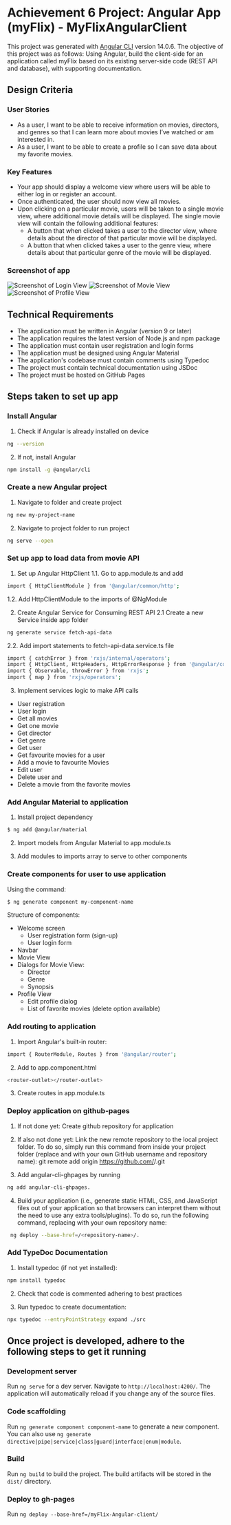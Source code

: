 # Achievement 6 Project: Angular App (myFlix) - MyFlixAngularClient

This project was generated with [Angular CLI](https://github.com/angular/angular-cli) version 14.0.6. The objective of this project was as follows: Using Angular, build the client-side for an application called myFlix based on its existing server-side code (REST API and database), with supporting documentation.

## Design Criteria

### User Stories

-   As a user, I want to be able to receive information on movies, directors, and genres so that I can learn more about movies I’ve watched or am interested in.
-   As a user, I want to be able to create a profile so I can save data about my favorite movies.

### Key Features

-   Your app should display a welcome view where users will be able to either log in or register an account.
-   Once authenticated, the user should now view all movies.
-   Upon clicking on a particular movie, users will be taken to a single movie view, where additional movie details will be displayed. The single movie view will contain the following additional features:
    -   A button that when clicked takes a user to the director view, where details about the director of that particular movie will be displayed.
    -   A button that when clicked takes a user to the genre view, where details about that particular genre of the movie will be displayed.

### Screenshot of app

![Screenshot of Login View](./assets/Screenshot_LoginView.png?raw=true "Login")
![Screenshot of Movie View](./assets/Screenshot_Movie%20View.png?raw=true "Moview View")
![Screenshot of Profile View](./assets/Screenshot_ProfileView.png.png?raw=true "Profile View")

## Technical Requirements

-   The application must be written in Angular (version 9 or later)
-   The application requires the latest version of Node.js and npm package
-   The application must contain user registration and login forms
-   The application must be designed using Angular Material
-   The application's codebase must contain comments using Typedoc
-   The project must contain technical documentation using JSDoc
-   The project must be hosted on GitHub Pages

## Steps taken to set up app

### Install Angular

1. Check if Angular is already installed on device

```bash
ng --version
```

2. If not, install Angular

```bash
npm install -g @angular/cli
```

### Create a new Angular project

1. Navigate to folder and create project

```bash
ng new my-project-name
```

2. Navigate to project folder to run project

```bash
ng serve --open
```

### Set up app to load data from movie API

1. Set up Angular HttpClient
   1.1. Go to app.module.ts and add

```bash
import { HttpClientModule } from '@angular/common/http';
```

1.2. Add HttpClientModule to the imports of @NgModule

2. Create Angular Service for Consuming REST API
   2.1 Create a new Service inside app folder

```bash
ng generate service fetch-api-data
```

2.2. Add import statements to fetch-api-data.service.ts file

```bash
import { catchError } from 'rxjs/internal/operators';
import { HttpClient, HttpHeaders, HttpErrorResponse } from '@angular/common/http';
import { Observable, throwError } from 'rxjs';
import { map } from 'rxjs/operators';
```

3. Implement services logic to make API calls

-   User registration
-   User login
-   Get all movies
-   Get one movie
-   Get director
-   Get genre
-   Get user
-   Get favourite movies for a user
-   Add a movie to favourite Movies
-   Edit user
-   Delete user and
-   Delete a movie from the favorite movies

### Add Angular Material to application

1. Install project dependency

```bash
$ ng add @angular/material
```

2. Import models from Angular Material to app.module.ts

3. Add modules to imports array to serve to other components

### Create components for user to use application

Using the command:

```bash
$ ng generate component my-component-name
```

Structure of components:

-   Welcome screen
    -   User registration form (sign-up)
    -   User login form
-   Navbar
-   Movie View
-   Dialogs for Movie View:
    -   Director
    -   Genre
    -   Synopsis
-   Profile View
    -   Edit profile dialog
    -   List of favorite movies (delete option available)

### Add routing to application

1. Import Angular's built-in router:

```bash
import { RouterModule, Routes } from '@angular/router';
```

2. Add to app.component.html

```bash
<router-outlet></router-outlet>
```

3. Create routes in app.module.ts

### Deploy application on github-pages

1. If not done yet: Create github repository for application

2. If also not done yet: Link the new remote repository to the local project folder. To do so, simply run this command from inside your project folder (replace <GitHub-username> and <repository-name> with your own GitHub username and repository name): git remote add origin https://github.com/<GitHub-username>/<repository-name>.git

3. Add angular-cli-ghpages by running

```bash
ng add angular-cli-ghpages.
```

4. Build your application (i.e., generate static HTML, CSS, and JavaScript files out of your application so that browsers can interpret them without the need to use any extra tools/plugins). To do so, run the following command, replacing <repository-name> with your own repository name:

```bash
 ng deploy --base-href=/<repository-name>/.
```

### Add TypeDoc Documentation

1. Install typedoc (if not yet installed):

```bash
npm install typedoc
```

2. Check that code is commented adhering to best practices

3. Run typedoc to create documentation:

```bash
npx typedoc --entryPointStrategy expand ./src
```

## Once project is developed, adhere to the following steps to get it running

### Development server

Run `ng serve` for a dev server. Navigate to `http://localhost:4200/`. The application will automatically reload if you change any of the source files.

### Code scaffolding

Run `ng generate component component-name` to generate a new component. You can also use `ng generate directive|pipe|service|class|guard|interface|enum|module`.

### Build

Run `ng build` to build the project. The build artifacts will be stored in the `dist/` directory.

### Deploy to gh-pages

Run `ng deploy --base-href=/myFlix-Angular-client/`
